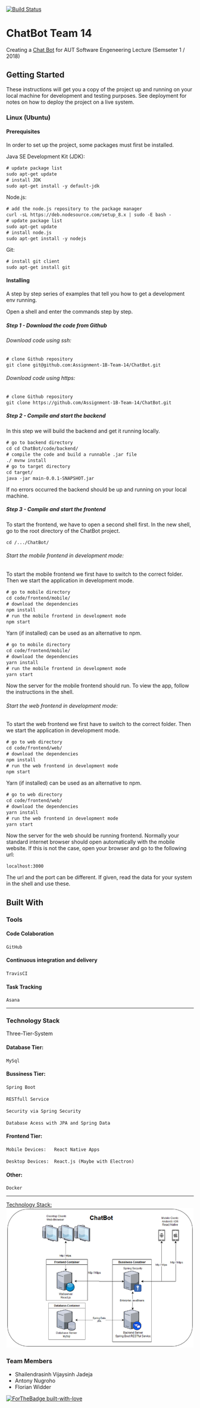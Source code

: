 
[![Build Status](https://travis-ci.org/Assignment-1B-Team-14/ChatBot.svg?branch=master)](https://travis-ci.org/Assignment-1B-Team-14/ChatBot)

# ChatBot Team 14

Creating a [Chat Bot](https://raw.githubusercontent.com/Assignment-1B-Team-14/ChatBot/master/docs/Assigment1B.pdf) for AUT Software Engeneering Lecture (Semseter 1 / 2018)

## Getting Started

These instructions will get you a copy of the project up and running on your local machine for development and testing purposes. See deployment for notes on how to deploy the project on a live system.

### Linux (Ubuntu)

#### Prerequisites

In order to set up the project, some packages must first be installed.

Java SE Development Kit (JDK):

```
# update package list
sudo apt-get update
# install JDK
sudo apt-get install -y default-jdk
```

Node.js:

```
# add the node.js repository to the package manager
curl -sL https://deb.nodesource.com/setup_8.x | sudo -E bash -
# update package list
sudo apt-get update
# install node.js
sudo apt-get install -y nodejs
```

Git:

```
# install git client
sudo apt-get install git
```

#### Installing

A step by step series of examples that tell you how to get a development env running.

Open a shell and enter the commands step by step.

##### Step 1 - Download the code from Github

###### Download code using ssh:

```
# clone Github repository
git clone git@github.com:Assignment-1B-Team-14/ChatBot.git
```

###### Download code using https:

```
# clone Github repository
git clone https://github.com/Assignment-1B-Team-14/ChatBot.git
```

##### Step 2 - Compile and start the backend

In this step we will build the backend and get it running locally.

```
# go to backend directory
cd cd ChatBot/code/backend/
# compile the code and build a runnable .jar file
./ mvnw install
# go to target directory
cd target/
java -jar main-0.0.1-SNAPSHOT.jar
```

If no errors occurred the backend should be up and running on your local machine.

##### Step 3 - Compile and start the frontend

To start the frontend, we have to open a second shell first.
In the new shell, go to the root directory of the ChatBot project.

```
cd /.../ChatBot/
```

###### Start the mobile frontend in development mode:

To start the mobile frontend we first have to switch to the correct folder. Then we start the application in development mode.

```
# go to mobile directory
cd code/frontend/mobile/
# download the dependencies
npm install
# run the mobile frontend in development mode
npm start
```

Yarn (if installed) can be used as an alternative to npm.

```
# go to mobile directory
cd code/frontend/mobile/
# download the dependencies
yarn install
# run the mobile frontend in development mode
yarn start
```

Now the server for the mobile frontend should run. To view the app, follow the instructions in the shell.

###### Start the web frontend in development mode:

To start the web frontend we first have to switch to the correct folder. Then we start the application in development mode.

```
# go to web directory
cd code/frontend/web/
# download the dependencies
npm install
# run the web frontend in development mode
npm start
```

Yarn (if installed) can be used as an alternative to npm.

```
# go to web directory
cd code/frontend/web/
# download the dependencies
yarn install
# run the web frontend in development mode
yarn start
```

Now the server for the web should be running frontend. Normally your standard internet browser should open automatically with the mobile website. If this is not the case, open your browser and go to the following url:

```
localhost:3000
```

The url and the port can be different. If given, read the data for your system in the shell and use these.

## Built With

### Tools

#### Code Colaboration

```
GitHub
```

#### Continuous integration and delivery

```
TravisCI
```

#### Task Tracking

```
Asana
```

___

### Technology Stack

Three-Tier-System

#### Database Tier:

```
MySql
```

#### Bussiness Tier:

```
Spring Boot

RESTfull Service

Security via Spring Security

Database Acess with JPA and Spring Data
```

#### Frontend Tier:

```
Mobile Devices:   React Native Apps

Desktop Devices:  React.js (Maybe with Electron)
```

#### Other:

```
Docker
```

___

[Technology Stack:](https://github.com/Assignment-1B-Team-14/ChatBot/blob/master/docs/TechnologyStack.jpg)
![Technology Stack](https://raw.githubusercontent.com/Assignment-1B-Team-14/ChatBot/master/docs/TechnologyStack.jpg)

### Team Members

- Shailendrasinh Vijaysinh Jadeja
- Antony Nugroho
- Florian Widder

[![ForTheBadge built-with-love](http://ForTheBadge.com/images/badges/built-with-love.svg)](https://assignment-1b-team-14.github.io/ChatBot/)
